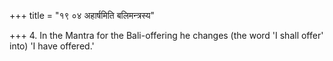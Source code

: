 +++
title = "१९ ०४ अहार्षमिति बलिमन्त्रस्य"

+++
4. In the Mantra for the Bali-offering he changes (the word 'I shall offer' into) 'I have offered.'
